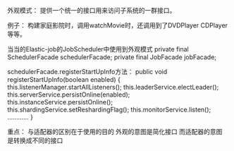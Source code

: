 外观模式：
提供一个统一的接口用来访问子系统的一群接口。

例子：
构建家庭影院时，调用watchMovie时，还调用到了DVDPlayer CDPlayer等等。

当当的Elastic-job的JobScheduler中使用到外观模式
    private final SchedulerFacade schedulerFacade;
    private final JobFacade jobFacade;
    
schedulerFacade.registerStartUpInfo方法：
    public void registerStartUpInfo(boolean enabled) {
        this.listenerManager.startAllListeners();
        this.leaderService.electLeader();
        this.serverService.persistOnline(enabled);
        this.instanceService.persistOnline();
        this.shardingService.setReshardingFlag();
        this.monitorService.listen();
        …………
    }

重点：
与适配器的区别在于使用的目的
外观的意图是简化接口 
而适配器的意图 是转换成不同的接口